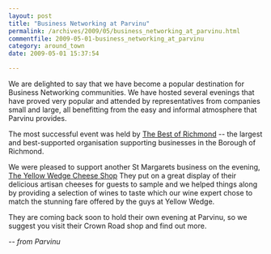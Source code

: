 ```yaml
---
layout: post
title: "Business Networking at Parvinu"
permalink: /archives/2009/05/business_networking_at_parvinu.html
commentfile: 2009-05-01-business_networking_at_parvinu
category: around_town
date: 2009-05-01 15:37:54

---
```


We are delighted to say that we have become a popular destination for Business Networking communities. We have hosted several evenings that have proved very popular and attended by representatives from companies small and large, all benefitting from the easy and informal atmosphere that Parvinu provides.

The most successful event was held by [The Best of Richmond](http://www.thebestof.co.uk/local/richmond) -- the largest and best-supported organisation supporting businesses in the Borough of Richmond.

We were pleased to support another St Margarets business on the evening, [The Yellow Wedge Cheese Shop](http://www.yellowwedge.com) They put on a great display of their delicious artisan cheeses for guests to sample and we helped things along by providing a selection of wines to taste which our wine expert chose to match the stunning fare offered by the guys at Yellow Wedge.

They are coming back soon to hold their own evening at Parvinu, so we suggest you visit their Crown Road shop and find out more.

<cite>-- from Parvinu</cite>
